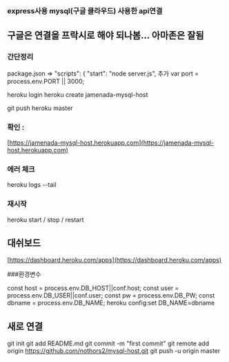 ### express사용 mysql(구글 클라우드) 사용한 api연결
## 구글은 연결을 프락시로 해야 되나봄... 아마존은 잘됨



### 간단정리
package.json => "scripts": {
    "start": "node server.js", 추가
var port = process.env.PORT || 3000;

heroku login
heroku create jamenada-mysql-host

git push heroku master

### 확인 : 
[https://jamenada-mysql-host.herokuapp.com](https://jamenada-mysql-host.herokuapp.com)

### 에러 체크 
heroku logs --tail
### 재시작
heroku start / stop / restart

## 대쉬보드
[https://dashboard.heroku.com/apps](https://dashboard.heroku.com/apps)

###환경변수

const host = process.env.DB_HOST||conf.host;
const user = process.env.DB_USER||conf.user;
const pw = process.env.DB_PW;
const dbname = process.env.DB_NAME;
heroku config:set DB_NAME=dbname
 

## 새로 연결
git init
git add README.md
git commit -m "first commit"
git remote add origin https://github.com/nothors2/mysql-host.git
git push -u origin master
